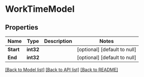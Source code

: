 # WorkTimeModel

## Properties
Name | Type | Description | Notes
------------ | ------------- | ------------- | -------------
**Start** | **int32** |  | [optional] [default to null]
**End** | **int32** |  | [optional] [default to null]

[[Back to Model list]](../README.md#documentation-for-models) [[Back to API list]](../README.md#documentation-for-api-endpoints) [[Back to README]](../README.md)

